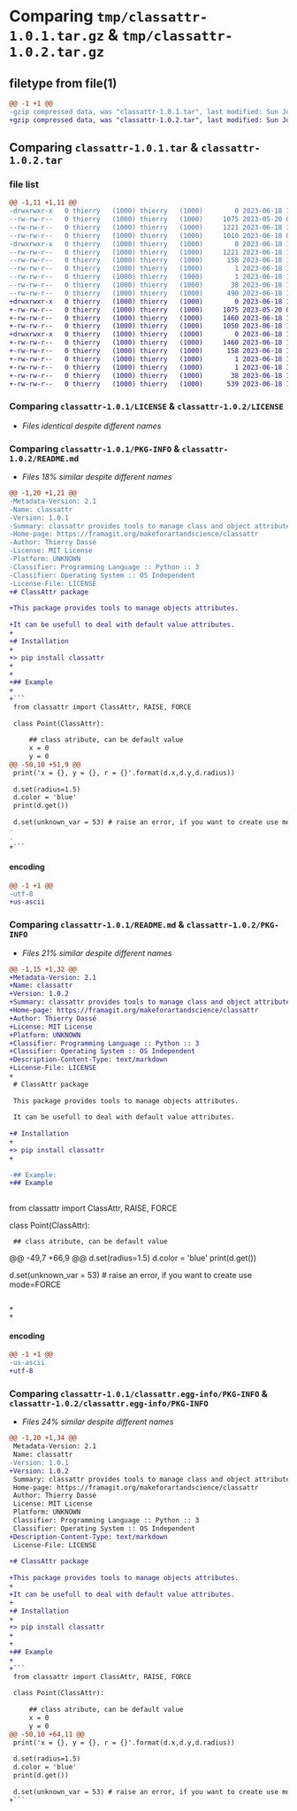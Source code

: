 # Comparing `tmp/classattr-1.0.1.tar.gz` & `tmp/classattr-1.0.2.tar.gz`

## filetype from file(1)

```diff
@@ -1 +1 @@
-gzip compressed data, was "classattr-1.0.1.tar", last modified: Sun Jun 18 15:17:06 2023, max compression
+gzip compressed data, was "classattr-1.0.2.tar", last modified: Sun Jun 18 17:25:46 2023, max compression
```

## Comparing `classattr-1.0.1.tar` & `classattr-1.0.2.tar`

### file list

```diff
@@ -1,11 +1,11 @@
-drwxrwxr-x   0 thierry   (1000) thierry   (1000)        0 2023-06-18 15:17:06.807811 classattr-1.0.1/
--rw-rw-r--   0 thierry   (1000) thierry   (1000)     1075 2023-05-20 07:22:28.000000 classattr-1.0.1/LICENSE
--rw-rw-r--   0 thierry   (1000) thierry   (1000)     1221 2023-06-18 15:17:06.807811 classattr-1.0.1/PKG-INFO
--rw-rw-r--   0 thierry   (1000) thierry   (1000)     1010 2023-06-18 07:21:25.000000 classattr-1.0.1/README.md
-drwxrwxr-x   0 thierry   (1000) thierry   (1000)        0 2023-06-18 15:17:06.807811 classattr-1.0.1/classattr.egg-info/
--rw-rw-r--   0 thierry   (1000) thierry   (1000)     1221 2023-06-18 15:17:06.000000 classattr-1.0.1/classattr.egg-info/PKG-INFO
--rw-rw-r--   0 thierry   (1000) thierry   (1000)      158 2023-06-18 15:17:06.000000 classattr-1.0.1/classattr.egg-info/SOURCES.txt
--rw-rw-r--   0 thierry   (1000) thierry   (1000)        1 2023-06-18 15:17:06.000000 classattr-1.0.1/classattr.egg-info/dependency_links.txt
--rw-rw-r--   0 thierry   (1000) thierry   (1000)        1 2023-06-18 15:17:06.000000 classattr-1.0.1/classattr.egg-info/top_level.txt
--rw-rw-r--   0 thierry   (1000) thierry   (1000)       38 2023-06-18 15:17:06.807811 classattr-1.0.1/setup.cfg
--rw-rw-r--   0 thierry   (1000) thierry   (1000)      490 2023-06-18 15:16:55.000000 classattr-1.0.1/setup.py
+drwxrwxr-x   0 thierry   (1000) thierry   (1000)        0 2023-06-18 17:25:46.885137 classattr-1.0.2/
+-rw-rw-r--   0 thierry   (1000) thierry   (1000)     1075 2023-05-20 07:22:28.000000 classattr-1.0.2/LICENSE
+-rw-rw-r--   0 thierry   (1000) thierry   (1000)     1460 2023-06-18 17:25:46.885137 classattr-1.0.2/PKG-INFO
+-rw-rw-r--   0 thierry   (1000) thierry   (1000)     1050 2023-06-18 15:26:45.000000 classattr-1.0.2/README.md
+drwxrwxr-x   0 thierry   (1000) thierry   (1000)        0 2023-06-18 17:25:46.885137 classattr-1.0.2/classattr.egg-info/
+-rw-rw-r--   0 thierry   (1000) thierry   (1000)     1460 2023-06-18 17:25:46.000000 classattr-1.0.2/classattr.egg-info/PKG-INFO
+-rw-rw-r--   0 thierry   (1000) thierry   (1000)      158 2023-06-18 17:25:46.000000 classattr-1.0.2/classattr.egg-info/SOURCES.txt
+-rw-rw-r--   0 thierry   (1000) thierry   (1000)        1 2023-06-18 17:25:46.000000 classattr-1.0.2/classattr.egg-info/dependency_links.txt
+-rw-rw-r--   0 thierry   (1000) thierry   (1000)        1 2023-06-18 17:25:46.000000 classattr-1.0.2/classattr.egg-info/top_level.txt
+-rw-rw-r--   0 thierry   (1000) thierry   (1000)       38 2023-06-18 17:25:46.885137 classattr-1.0.2/setup.cfg
+-rw-rw-r--   0 thierry   (1000) thierry   (1000)      539 2023-06-18 17:18:31.000000 classattr-1.0.2/setup.py
```

### Comparing `classattr-1.0.1/LICENSE` & `classattr-1.0.2/LICENSE`

 * *Files identical despite different names*

### Comparing `classattr-1.0.1/PKG-INFO` & `classattr-1.0.2/README.md`

 * *Files 18% similar despite different names*

```diff
@@ -1,20 +1,21 @@
-Metadata-Version: 2.1
-Name: classattr
-Version: 1.0.1
-Summary: classattr provides tools to manage class and object attributes
-Home-page: https://framagit.org/makeforartandscience/classattr
-Author: Thierry Dassé
-License: MIT License
-Platform: UNKNOWN
-Classifier: Programming Language :: Python :: 3
-Classifier: Operating System :: OS Independent
-License-File: LICENSE
+# ClassAttr package
 
+This package provides tools to manage objects attributes.
 
+It can be usefull to deal with default value attributes.
+
+# Installation
+
+> pip install classattr
+
+
+## Example
+
+```
 from classattr import ClassAttr, RAISE, FORCE
 
 class Point(ClassAttr):
 
     ## class atribute, can be default value
     x = 0
     y = 0
@@ -50,10 +51,9 @@
 print('x = {}, y = {}, r = {}'.format(d.x,d.y,d.radius))
 
 d.set(radius=1.5)
 d.color = 'blue'
 print(d.get())
 
 d.set(unknown_var = 53) # raise an error, if you want to create use mode=FORCE
-
-
+```
```

#### encoding

```diff
@@ -1 +1 @@
-utf-8
+us-ascii
```

### Comparing `classattr-1.0.1/README.md` & `classattr-1.0.2/PKG-INFO`

 * *Files 21% similar despite different names*

```diff
@@ -1,15 +1,32 @@
+Metadata-Version: 2.1
+Name: classattr
+Version: 1.0.2
+Summary: classattr provides tools to manage class and object attributes
+Home-page: https://framagit.org/makeforartandscience/classattr
+Author: Thierry Dassé
+License: MIT License
+Platform: UNKNOWN
+Classifier: Programming Language :: Python :: 3
+Classifier: Operating System :: OS Independent
+Description-Content-Type: text/markdown
+License-File: LICENSE
+
 # ClassAttr package
 
 This package provides tools to manage objects attributes.
 
 It can be usefull to deal with default value attributes.
 
+# Installation
+
+> pip install classattr
+
 
-## Example:
+## Example
 
 ```
 from classattr import ClassAttr, RAISE, FORCE
 
 class Point(ClassAttr):
 
     ## class atribute, can be default value
@@ -49,7 +66,9 @@
 d.set(radius=1.5)
 d.color = 'blue'
 print(d.get())
 
 d.set(unknown_var = 53) # raise an error, if you want to create use mode=FORCE
 ```
 
+
+
```

#### encoding

```diff
@@ -1 +1 @@
-us-ascii
+utf-8
```

### Comparing `classattr-1.0.1/classattr.egg-info/PKG-INFO` & `classattr-1.0.2/classattr.egg-info/PKG-INFO`

 * *Files 24% similar despite different names*

```diff
@@ -1,20 +1,34 @@
 Metadata-Version: 2.1
 Name: classattr
-Version: 1.0.1
+Version: 1.0.2
 Summary: classattr provides tools to manage class and object attributes
 Home-page: https://framagit.org/makeforartandscience/classattr
 Author: Thierry Dassé
 License: MIT License
 Platform: UNKNOWN
 Classifier: Programming Language :: Python :: 3
 Classifier: Operating System :: OS Independent
+Description-Content-Type: text/markdown
 License-File: LICENSE
 
+# ClassAttr package
 
+This package provides tools to manage objects attributes.
+
+It can be usefull to deal with default value attributes.
+
+# Installation
+
+> pip install classattr
+
+
+## Example
+
+```
 from classattr import ClassAttr, RAISE, FORCE
 
 class Point(ClassAttr):
 
     ## class atribute, can be default value
     x = 0
     y = 0
@@ -50,10 +64,11 @@
 print('x = {}, y = {}, r = {}'.format(d.x,d.y,d.radius))
 
 d.set(radius=1.5)
 d.color = 'blue'
 print(d.get())
 
 d.set(unknown_var = 53) # raise an error, if you want to create use mode=FORCE
+```
```

